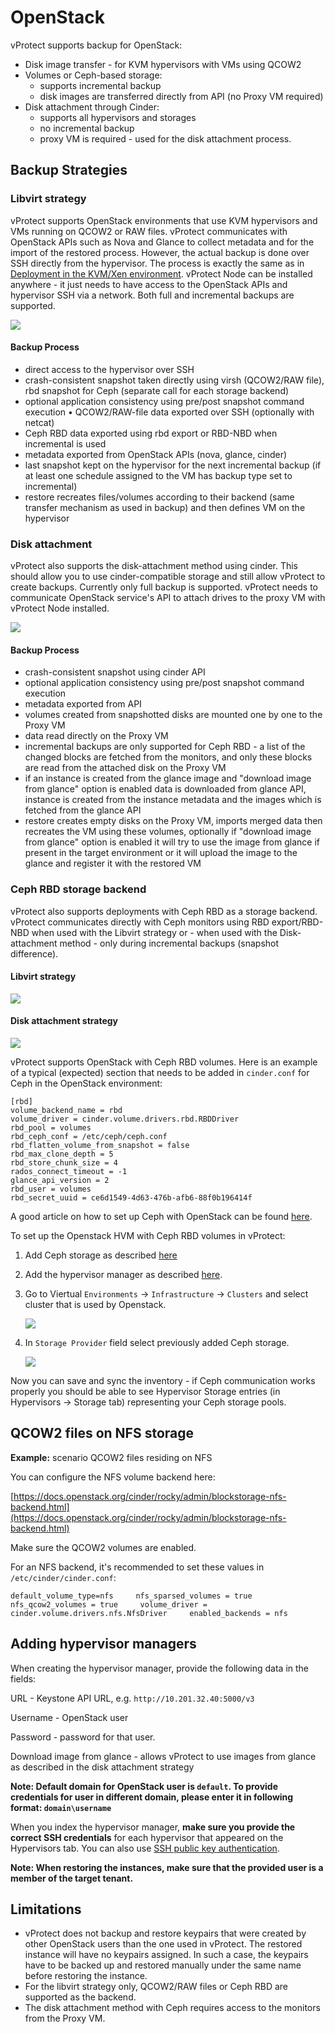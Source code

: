 # OpenStack

vProtect supports backup for OpenStack:

* Disk image transfer - for KVM hypervisors with VMs using QCOW2
* Volumes or Ceph-based storage:
  * supports incremental backup
  * disk images are transferred directly from API \(no Proxy VM required\)
* Disk attachment through Cinder:
  * supports all hypervisors and storages
  * no incremental backup
  * proxy VM is required - used for the disk attachment process.

## Backup Strategies

### Libvirt strategy

vProtect supports OpenStack environments that use KVM hypervisors and VMs running on QCOW2 or RAW files. vProtect communicates with OpenStack APIs such as Nova and Glance to collect metadata and for the import of the restored process. However, the actual backup is done over SSH directly from the hypervisor. The process is exactly the same as in [Deployment in the KVM/Xen environment](kvm-xen.md). vProtect Node can be installed anywhere - it just needs to have access to the OpenStack APIs and hypervisor SSH via a network. Both full and incremental backups are supported.

![](../../../.gitbook/assets/deployment-vprotect-openstack-libvirt.png)

#### Backup Process

* direct access to the hypervisor over SSH
* crash-consistent snapshot taken directly using virsh \(QCOW2/RAW file\), rbd snapshot for Ceph \(separate call for each storage backend\)
* optional application consistency using pre/post snapshot command execution • QCOW2/RAW-file data exported over SSH \(optionally with netcat\)
* Ceph RBD data exported using rbd export or RBD-NBD when incremental is used
* metadata exported from OpenStack APIs \(nova, glance, cinder\)
* last snapshot kept on the hypervisor for the next incremental backup \(if at least one schedule assigned to the VM has backup type set to incremental\)
* restore recreates files/volumes according to their backend \(same transfer mechanism as used in backup\) and then defines VM on the hypervisor

### Disk attachment

vProtect also supports the disk-attachment method using cinder. This should allow you to use cinder-compatible storage and still allow vProtect to create backups. Currently only full backup is supported. vProtect needs to communicate OpenStack service's API to attach drives to the proxy VM with vProtect Node installed.

![](../../../.gitbook/assets/deployment-vprotect-openstack-disk-attachment.png)

#### Backup Process

* crash-consistent snapshot using cinder API
* optional application consistency using pre/post snapshot command execution
* metadata exported from API
* volumes created from snapshotted disks are mounted one by one to the Proxy VM
* data read directly on the Proxy VM
* incremental backups are only supported for Ceph RBD - a list of the changed blocks are fetched from the monitors, and only these blocks are read from the attached disk on the Proxy VM
* if an instance is created from the glance image and "download image from glance" option is enabled data is downloaded from glance API, instance is created from the instance metadata and the images which is fetched from the glance API
* restore creates empty disks on the Proxy VM, imports merged data then recreates the VM using these volumes, optionally if "download image from glance" option is enabled it will try to use the image from glance if present in the target environment or it will upload the image to the glance and register it with the restored VM

### Ceph RBD storage backend

vProtect also supports deployments with Ceph RBD as a storage backend. vProtect communicates directly with Ceph monitors using RBD export/RBD-NBD when used with the Libvirt strategy or - when used with the Disk-attachment method - only during incremental backups \(snapshot difference\).

#### Libvirt strategy

![](../../../.gitbook/assets/deployment-vprotect-openstack-ceph.png)

#### Disk attachment strategy

![](../../../.gitbook/assets/deployment-vprotect-openstack-disk-attachment-ceph.png)

vProtect supports OpenStack with Ceph RBD volumes. Here is an example of a typical \(expected\) section that needs to be added in `cinder.conf` for Ceph in the OpenStack environment:

```text
[rbd]
volume_backend_name = rbd
volume_driver = cinder.volume.drivers.rbd.RBDDriver
rbd_pool = volumes
rbd_ceph_conf = /etc/ceph/ceph.conf
rbd_flatten_volume_from_snapshot = false
rbd_max_clone_depth = 5
rbd_store_chunk_size = 4
rados_connect_timeout = -1
glance_api_version = 2
rbd_user = volumes
rbd_secret_uuid = ce6d1549-4d63-476b-afb6-88f0b196414f
```

A good article on how to set up Ceph with OpenStack can be found [here](https://superuser.openstack.org/articles/ceph-as-storage-for-openstack/).

To set up the Openstack HVM with Ceph RBD volumes in vProtect:

1. Add Ceph storage as described [here](../storage-providers/ceph-rbd.md)
2. Add the hypervisor manager as described [here](openstack.md#adding-hypervisor-managers).
3. Go to Viertual `Environments` -&gt; `Infrastructure` -&gt; `Clusters` and select cluster that is used by Openstack.

   ![](../../../.gitbook/assets/openstack-ceph-example.png)

4. In `Storage Provider` field select previously added Ceph storage.

   ![](../../../.gitbook/assets/openstack-ceph-example2.png)

Now you can save and sync the inventory - if Ceph communication works properly you should be able to see Hypervisor Storage entries \(in Hypervisors -&gt; Storage tab\) representing your Ceph storage pools.

## QCOW2 files on NFS storage

**Example:** scenario QCOW2 files residing on NFS

You can configure the NFS volume backend here:

[https://docs.openstack.org/cinder/rocky/admin/blockstorage-nfs-backend.html](https://docs.openstack.org/cinder/rocky/admin/blockstorage-nfs-backend.html)

Make sure the QCOW2 volumes are enabled.

For an NFS backend, it's recommended to set these values in `/etc/cinder/cinder.conf`:

`default_volume_type=nfs    
nfs_sparsed_volumes = true    
nfs_qcow2_volumes = true    
volume_driver = cinder.volume.drivers.nfs.NfsDriver    
enabled_backends = nfs`

## Adding hypervisor managers

When creating the hypervisor manager, provide the following data in the fields:

URL - Keystone API URL, e.g. `http://10.201.32.40:5000/v3`

Username - OpenStack user

Password - password for that user.

Download image from glance - allows vProtect to use images from glance as described in the disk attachment strategy

**Note: Default domain for OpenStack user is `default`. To provide credentials for user in different domain, please enter it in following format: `domain\username`**

When you index the hypervisor manager, **make sure you provide the correct SSH credentials** for each hypervisor that appeared on the Hypervisors tab. You can also use [SSH public key authentication](../../common-tasks/ssh-public-key-authentication.md).

**Note: When restoring the instances, make sure that the provided user is a member of the target tenant.**

## Limitations

* vProtect does not backup and restore keypairs that were created by other OpenStack users than the one used in vProtect. The restored instance will have no keypairs assigned. In such a case, the keypairs have to be backed up and restored manually under the same name before restoring the instance.
* For the libvirt strategy only, QCOW2/RAW files or Ceph RBD are supported as the backend.
* The disk attachment method with Ceph requires access to the monitors from the Proxy VM.


